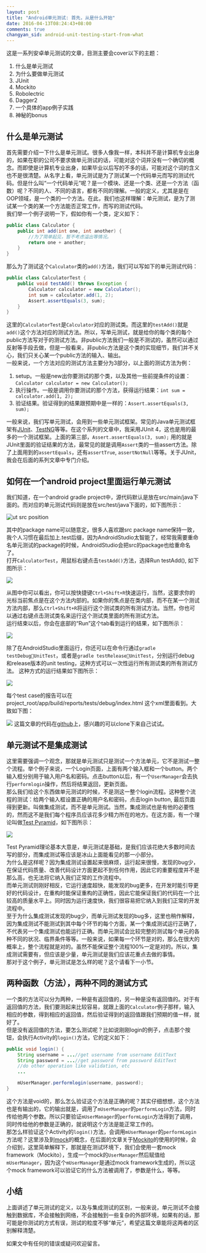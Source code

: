 ```yaml
---
layout: post
title: "Android单元测试: 首先，从是什么开始"
date: 2016-04-13T08:24:43+08:00
comments: true
changyan_sid: android-unit-testing-start-from-what
---
```


这是一系列安卓单元测试的文章，目测主要会cover以下的主题：

1. 什么是单元测试
2. 为什么要做单元测试
3. JUnit
4. Mockito
5. Robolectric
6. Dagger2
7. 一个具体的app例子实践
8. 神秘的bonus

## 什么是单元测试
首先需要介绍一下什么是单元测试。很多人像我一样，本科并不是计算机专业出身的，如果在职的公司不要求做单元测试的话，可能对这个词并没有一个确切的概念。而即使是计算机专业出身，如果毕业以后写的不多的话，可能对这个词的含义也不是很清楚。从名字上看，单元测试是为了测试某一个代码单元而写的测试代码。但是什么叫“一个代码单元”呢？是一个模块、还是一个类、还是一个方法（函数）呢？不同的人、不同的语言，都有不同的理解。一般的定义，尤其是是在OOP领域，是一个类的一个方法。在此，我们也这样理解：单元测试，是为了测试某一个类的某一个方法能否正常工作，而写的测试代码。  
我们举一个例子说明一下，假如你有一个类，定义如下：

```java
public class Calculator {
    public int add(int one, int another) {
        //为了简单起见，暂不考虑溢出等情况。
        return one + another;
    }
}
```

那么为了测试这个`Calculator`类的`add()`方法，我们可以写如下的单元测试代码：

```java
public class CalculatorTest {
    public void testAdd() throws Exception {
        Calculator calculator = new Calculator();
        int sum = calculator.add(1, 2);
        Assert.assertEquals(3, sum);
    }
}
```

这里的`CalculatorTest`是`Calculator`对应的测试类。而这里的`testAdd()`就是`add()`这个方法对应的测试方法。所以，写单元测试，就是给你的每个类的每个public方法写对于的测试方法。非public方法我们一般是不测试的，虽然可以通过反射等手段去做，但是一般看来，非public方法是这个类的实现细节，我们并不关心，我们只关心某一个public方法的输入、输出。  
一般来说，一个方法对应的测试方法主要分为3部分，以上面的测试方法为例：

1. setup。一般是new出你要测试的那个类，以及其他一些前提条件的设置：`Calculator calculator = new Calculator();`
2. 执行操作。一般是调用你要测试的那个方法，获得运行结果：`int sum = calculator.add(1, 2);`
3. 验证结果。验证得到的结果跟预期中是一样的：`Assert.assertEquals(3, sum);`

一般来说，我们写单元测试，会用到一些单元测试框架。常见的Java单元测试框架有[JUnit](http://junit.org/junit4/)、[TestNG](http://testng.org/doc/index.html)等等。在这个系列的文章中，我采用JUnit 4，这也是用的最多的一个测试框架。上面的第三部，`Assert.assertEquals(3, sum);` 用的就是JUnit里面的验证结果的方法，最常见的就是调用`Assert`类的一些assert方法。除了上面用到的`assertEquals`，还有`assertTrue`, `assertNotNull`等等。关于JUnit，我会在后面的系列文章中专门介绍。

## 如何在一个android project里面运行单元测试

我们知道，在一个android gradle project中，源代码默认是放在src/main/java下面的。而对应的单元测试代码则是放在src/test/java下面的，如下图所示：

![ut src position](http://7xod3k.com1.z0.glb.clouddn.com/ykszhwpverjpiwlnutkgssuztopwhkoo)

其中的package name可以随意定，很多人喜欢跟src package name保持一致，我个人习惯在最后加上.test后缀，因为AndroidStudio太智能了，经常我需要重命名单元测试的package的时候，AndroidStudio会把src的package也给重命名了。  
打开`CalculatorTest`，用鼠标右键点击`testAdd()`方法，选择Run testAdd(), 如下图所示：

![](http://7xod3k.com1.z0.glb.clouddn.com/wcnytvwnygfojzjowhigubdmzrbbrjix)

从图中你可以看出，你可以按快捷键`Ctrl+Shift+R`快速运行，当然，这要求你的光标当前焦点是在这个方法内部的。如果你的焦点是在类内部，而不在某一个测试方法内部，那么`Ctrl+Shift+R`将运行这个测试类的所有测试方法。当然，你也可以通过右键点击测试类名来运行这个测试类里面的所有测试方法。  
运行结束以后，你会在底部的“Run”这个tab看到运行的结果，如下图所示：

![](http://7xod3k.com1.z0.glb.clouddn.com/kpscjaojwbuhmyiciefsyhwfccuialkz)

除了在AndroidStudio里面运行，你还可以在命令行通过`gradle testDebugUnitTest`，或者是`gradle testReleaseUnitTest`，分别运行debug和release版本的unit testing，这种方式可以一次性运行所有测试类的所有测试方法。 这种方式的运行结果如下图所示：

![](http://7xod3k.com1.z0.glb.clouddn.com/hfdcufppwnpkuhuxaqowjrcigdszmmiv)

每个test case的报告可以在project_root/app/build/reports/tests/debug/index.html 这个xml里面看到。大致如下图：

![](http://7xod3k.com1.z0.glb.clouddn.com/rbmvgkjgfnxyjbzktnsgwgkzwncduhut)
这篇文章的代码在[github](https://github.com/ChrisZou/android-unit-testing-tutorial)上，感兴趣的可以clone下来自己试试。

## 单元测试不是集成测试
这里需要强调一个观念，那就是单元测试只是测试一个方法单元，它不是测试一整个流程。举个例子来说，一个Login页面，上面有两个输入框和一个button。两个输入框分别用于输入用户名和密码。点击button以后，有一个`UserManager`会去执行`performlogin`操作，然后将结果返回，更新页面。  
那么我们给这个东西做单元测试的时候，不是测这一整个login流程。这种整个流程的测试：给两个输入框设置正确的用户名和密码，点击login button, 最后页面得到更新。叫做集成测试，而不是单元测试。当然，集成测试也是有他的必要性的，然而这不是我们每个程序员应该花多少精力所在的地方。在这方面，有一个理论叫做[Test Pyramid](http://martinfowler.com/bliki/TestPyramid.html)，如下图所示：

![](http://7xod3k.com1.z0.glb.clouddn.com/qtijqabixtlihxsuujkwnlzelrqnwqnz)

Test Pyramid理论基本大意是，单元测试是基础，是我们应该花绝大多数时间去写的部分，而集成测试等应该是冰山上面能看见的那一小部分。  
为什么是这样呢？因为集成测试设置起来很麻烦，运行起来很慢，发现的bug少，在保证代码质量、改善代码设计方面更起不到任何作用，因此它的重要程度并不是那么高，也无法将它纳入我们正常的工作流程中。  
而单元测试则刚好相反，它运行速度超快，能发现的bug更多，在开发时能引导更好的代码设计，在重构时能保证重构的正确性，因此它能保证我们的代码在一个比较高的质量水平上。同时因为运行速度快，我们很容易把它纳入到我们正常的开发流程中。  
至于为什么集成测试发现的bug少，而单元测试发现的bug多，这里也稍作解释，因为集成测试不能测试到其中每个环节的每个方面，某一个集成测试运行正确了，不代表另一个集成测试也能运行正确。而单元测试会比较完整的测试每个单元的各种不同的状况、临界条件等等。一般来说，如果每一个环节是对的，那么在很大的概率上，整个流程就是对的。虽然不能保证整个流程100%一定是对的。所以，集成测试需要有，但应该是少量，单元测试是我们应该花重点去做的事情。  
那对于这个例子，单元测试是怎么样的呢？这个请看下一小节。

## 两种函数（方法），两种不同的测试方式
一个类的方法可以分为两种，一种是有返回值的，另一种是没有返回值的。对于有返回值的方法，我们要测起来比较容易，就跟上面的`Calculator`例子那样，输入相应的参数，得到相应的返回值，然后验证得到的返回值跟我们预期的值一样，就好了。  
但是没有返回值的方法，要怎么测试呢？比如说刚刚login的例子，点击那个按钮，会执行Activity的`login()`方法，它的定义如下：

```java
public void login() {
    String username = ...//get username from username EditText
    String password = ...//get password from password EditText
    //do other operation like validation, etc
    ...

    mUserManager.performlogin(username, password);
}
```

这个方法是void的，那么怎么验证这个方法是正确的呢？其实仔细想想，这个方法也是有输出的，它的输出就是，调用了`mUserManager`的`performLogin`方法，同时传给他两个参数。所以只要验证`mUserManager`的`performLogin`方法得到了调用，同时传给他的参数是正确的，就说明这个方法是能正常工作的。  
那怎么样验证这个Activity的`login()`方法，会调用`mUserManager`的`performLogin`方法呢？这里涉及到[mock](https://en.wikipedia.org/wiki/Mock_object)的概念，在后面的文章关于[Mockito](http://mockito.org/)的使用的时候，会介绍到，这里简单解释下，那就是在测试环境下，我们会使用一套mock framework（Mockito），生成一个mock的`UserManager`然后赋值给`mUserManager`，因为这个`mUserManager`是通过mock framework生成的，所以这个mock framework可以验证它的什么方法被调用了，参数是什么，等等。

## 小结
上面讲述了单元测试的定义，以及与集成测试的区别，一般来说，单元测试不会接触到数据库，不会接触到网络，不会接触到一些复杂的外部环境，如果有的话，那可能是你测试的方式有误，测试的粒度不够“单元”，希望这篇文章能将这两者的区别解释清楚。

如果文中有任何的错误或疑问欢迎留言。
